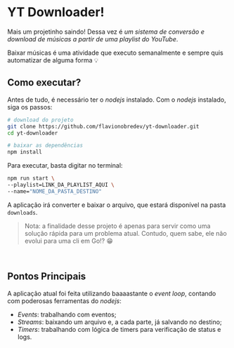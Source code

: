 # YT Downloader!

Mais um projetinho saindo! Dessa vez é *um sistema de conversão e download de músicas a partir de uma playlist do YouTube*.

Baixar músicas é uma atividade que executo semanalmente e sempre quis automatizar de alguma forma 💡


## Como executar?

Antes de tudo, é necessário ter o *nodejs* instalado. Com o *nodejs* instalado, siga os passos:

```sh
# download do projeto
git clone https://github.com/flavionobredev/yt-downloader.git
cd yt-downloader

# baixar as dependências
npm install
```

Para executar, basta digitar no terminal: 
```sh
npm run start \
--playlist=LINK_DA_PLAYLIST_AQUI \
--name="NOME_DA_PASTA_DESTINO"
```

A aplicação irá converter e baixar o arquivo, que estará disponível na pasta `downloads`.

> Nota: a finalidade desse projeto é apenas para servir como uma solução rápida para um problema atual. Contudo, quem sabe, ele não evolui para uma cli em Go!? 😁

<br>

## Pontos Principais

A aplicação atual foi feita utilizando baaaastante o *event loop*, contando com poderosas ferramentas do *nodejs*:
- *Events*: trabalhando com eventos;
- *Streams*: baixando um arquivo e, a cada parte, já salvando no destino;
- *Timers*: trabalhando com lógica de timers para verificação de status e logs.
